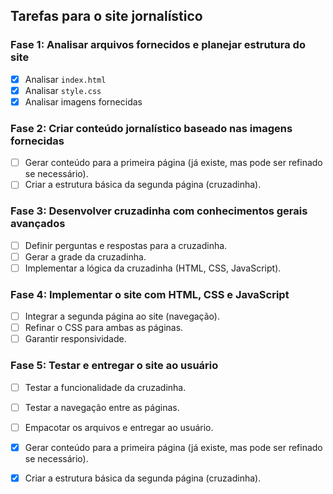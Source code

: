 ## Tarefas para o site jornalístico

### Fase 1: Analisar arquivos fornecidos e planejar estrutura do site
- [x] Analisar `index.html`
- [x] Analisar `style.css`
- [x] Analisar imagens fornecidas

### Fase 2: Criar conteúdo jornalístico baseado nas imagens fornecidas
- [ ] Gerar conteúdo para a primeira página (já existe, mas pode ser refinado se necessário).
- [ ] Criar a estrutura básica da segunda página (cruzadinha).

### Fase 3: Desenvolver cruzadinha com conhecimentos gerais avançados
- [ ] Definir perguntas e respostas para a cruzadinha.
- [ ] Gerar a grade da cruzadinha.
- [ ] Implementar a lógica da cruzadinha (HTML, CSS, JavaScript).

### Fase 4: Implementar o site com HTML, CSS e JavaScript
- [ ] Integrar a segunda página ao site (navegação).
- [ ] Refinar o CSS para ambas as páginas.
- [ ] Garantir responsividade.

### Fase 5: Testar e entregar o site ao usuário
- [ ] Testar a funcionalidade da cruzadinha.
- [ ] Testar a navegação entre as páginas.
- [ ] Empacotar os arquivos e entregar ao usuário.


- [x] Gerar conteúdo para a primeira página (já existe, mas pode ser refinado se necessário).
- [x] Criar a estrutura básica da segunda página (cruzadinha).

